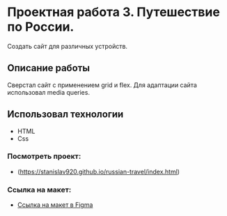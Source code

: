 # Проектная работа 3. Путешествие по России.

Создать сайт для различных устройств.

## Описание работы

Сверстал сайт с применением grid и flex. Для адаптации сайта использовал media queries.

## Использовал технологии

- HTML
- Css

### Посмотреть проект:

- (https://stanislav920.github.io/russian-travel/index.html)

### Ссылка на макет:

- [Ссылка на макет в Figma](https://www.figma.com/file/5S2WSbEFL6awjVWJ0NWL8Q/Sprint-3_-Russia-_-desktop-mobile?node-id=28503%3A0)
